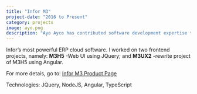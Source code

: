 ```yaml
---
title: "Infor M3"
project-date: "2016 to Present"
category: projects
image: ayo.png
description: "Ayo Ayco has contributed software development expertise to UPLB, DOST, Infor, and various government-funded projects such as University of the Philippines’ National Operational Assessment of Hazards and Ateneo’s Cloud-Based Intelligent Total Analysis System."
---
```

Infor’s most powerful ERP cloud software. I worked on two frontend projects, namely: **M3H5** -Web UI using JQuery;  and **M3UX2** -rewrite project of M3H5 using Angular.

For more detais, go to: [Infor M3 Product Page](https://www.infor.com/products/m3)

Technologies: JQuery, NodeJS, Angular, TypeScript
